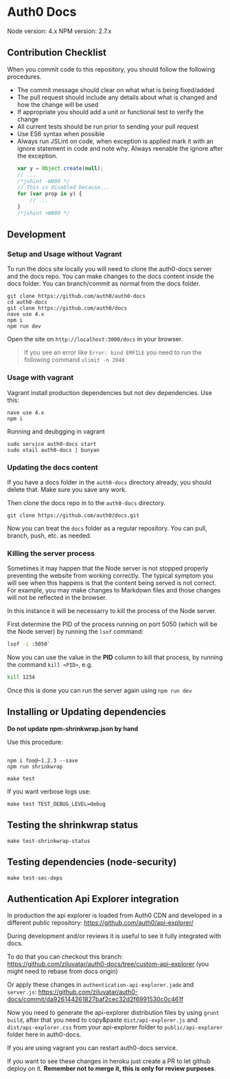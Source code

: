 # Auth0 Docs

Node version: 4.x
NPM version: 2.7.x

## Contribution Checklist

When you commit code to this repository, you should follow the following procedures.

* The commit message should clear on what what is being fixed/added
* The pull request should include any details about what is changed and how the change will be used
* If appropriate you should add a unit or functional test to verify the change
* All current tests should be run prior to sending your pull request
* Use ES6 syntax when possible
* Always run JSLint on code, when exception is applied mark it with an ignore statement in code and note why. Always reenable the ignore after the exception.
  ```js
  var y = Object.create(null);
  // ...
  /*jshint -W089 */
  // This is disabled because...
  for (var prop in y) {
      // ...
  }
  /*jshint +W089 */
  ```


## Development

### Setup and Usage without Vagrant
To run the docs site locally you will need to clone the auth0-docs server and the docs repo. You can make changes to the docs content inside the docs folder. You can branch/commit as normal from the docs folder. 

```
git clone https://github.com/auth0/auth0-docs
cd auth0-docs
git clone https://github.com/auth0/docs
nave use 4.x
npm i
npm run dev
```

Open the site on `http://localhost:3000/docs` in your browser.

> If you see an error like `Error: bind EMFILE` you need to run the following command `ulimit -n 2048`

### Usage with vagrant

Vagrant install production dependencies but not dev dependencies. Use this:

```
nave use 4.x
npm i
```

Running and deubgging in vagrant

```
sudo service auth0-docs start
sudo xtail auth0-docs | bunyan
```

### Updating the docs content

If you have a docs folder in the `auth0-docs` directory already, you should delete that. Make sure you save any work.

Then clone the docs repo in to the `auth0-docs` directory.

```
git clone https://github.com/auth0/docs.git
```

Now you can treat the `docs` folder as a regular repository. You can pull, branch, push, etc. as needed.

### Killing the server process

Sometimes it may happen that the Node server is not stopped properly preventing the website from working correctly. The typical symptom you will see when this happens is that the content being served is not correct. For example, you may make changes to Markdown files and those changes will not be reflected in the browser.

In this instance it will be necessarry to kill the process of the Node server.

First determine the PID of the process running on port 5050 (which will be the Node server) by running the `lsof` command:

``` bash
lsof -i :5050`
```

Now you can use the value in the **PID** column to kill that process, by running the command `kill <PID>`, e.g.

``` bash
kill 1234
```

Once this is done you can run the server again using `npm run dev`

## Installing or Updating dependencies

**Do not update npm-shrinkwrap.json by hand**

Use this procedure:
```

npm i foo@~1.2.3 --save
npm run shrinkwrap
```
```
make test
```

If you want verbose logs use:

```
make test TEST_DEBUG_LEVEL=debug
```

## Testing the shrinkwrap status

```
make test-shrinkwrap-status
```

## Testing dependencies (node-security)

```
make test-sec-deps
```

## Authentication Api Explorer integration
In production the api explorer is loaded from Auth0 CDN and developed in a different public 
repository: https://github.com/auth0/api-explorer/

During development and/or reviews it is useful to see it fully integrated with docs.

To do that you can checkout this branch: 
https://github.com/ziluvatar/auth0-docs/tree/custom-api-explorer (you might need to rebase from docs origin)

Or apply these changes in `authentication-api-explorer.jade` and `server.js`: 
https://github.com/ziluvatar/auth0-docs/commit/da926144261827baf2cec32d2f6991530c0c461f

Now you need to generate the api-explorer distribution files by using `grunt build`, after that you 
need to copy&paste `dist/api-explorer.js` and `dist/api-explorer.css` from your api-explorer folder 
to `public/api-explorer` folder here in auth0-docs.

If you are using vagrant you can restart auth0-docs service.

If you want to see these changes in heroku just create a PR to let github deploy on it. **Remember not to merge it, this is only for review purposes**.

